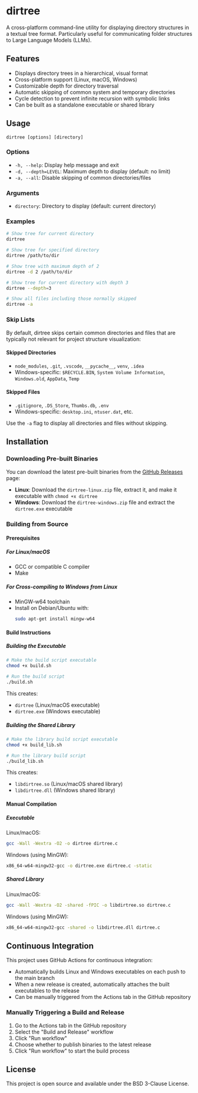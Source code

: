 # dirtree

A cross-platform command-line utility for displaying directory structures in a textual tree format. Particularly useful for communicating folder structures to Large Language Models (LLMs).

## Features

- Displays directory trees in a hierarchical, visual format
- Cross-platform support (Linux, macOS, Windows)
- Customizable depth for directory traversal
- Automatic skipping of common system and temporary directories
- Cycle detection to prevent infinite recursion with symbolic links
- Can be built as a standalone executable or shared library

## Usage

```
dirtree [options] [directory]
```

### Options

- `-h, --help`: Display help message and exit
- `-d, --depth=LEVEL`: Maximum depth to display (default: no limit)
- `-a, --all`: Disable skipping of common directories/files

### Arguments

- `directory`: Directory to display (default: current directory)

### Examples

```bash
# Show tree for current directory
dirtree

# Show tree for specified directory
dirtree /path/to/dir

# Show tree with maximum depth of 2
dirtree -d 2 /path/to/dir

# Show tree for current directory with depth 3
dirtree --depth=3

# Show all files including those normally skipped
dirtree -a
```

### Skip Lists

By default, dirtree skips certain common directories and files that are typically not relevant for project structure visualization:

#### Skipped Directories
- `node_modules`, `.git`, `.vscode`, `__pycache__`, `venv`, `.idea`
- Windows-specific: `$RECYCLE.BIN`, `System Volume Information`, `Windows.old`, `AppData`, `Temp`

#### Skipped Files
- `.gitignore`, `.DS_Store`, `Thumbs.db`, `.env`
- Windows-specific: `desktop.ini`, `ntuser.dat`, etc.

Use the `-a` flag to display all directories and files without skipping.

## Installation

### Downloading Pre-built Binaries

You can download the latest pre-built binaries from the [GitHub Releases](https://github.com/a2hop/dirtree/releases) page:

- **Linux**: Download the `dirtree-linux.zip` file, extract it, and make it executable with `chmod +x dirtree`
- **Windows**: Download the `dirtree-windows.zip` file and extract the `dirtree.exe` executable

### Building from Source

#### Prerequisites

##### For Linux/macOS

- GCC or compatible C compiler
- Make

##### For Cross-compiling to Windows from Linux

- MinGW-w64 toolchain
- Install on Debian/Ubuntu with:
  ```bash
  sudo apt-get install mingw-w64
  ```

#### Build Instructions

##### Building the Executable

```bash
# Make the build script executable
chmod +x build.sh

# Run the build script
./build.sh
```

This creates:
- `dirtree` (Linux/macOS executable)
- `dirtree.exe` (Windows executable)

##### Building the Shared Library

```bash
# Make the library build script executable
chmod +x build_lib.sh

# Run the library build script
./build_lib.sh
```

This creates:
- `libdirtree.so` (Linux/macOS shared library)
- `libdirtree.dll` (Windows shared library)

#### Manual Compilation

##### Executable

Linux/macOS:
```bash
gcc -Wall -Wextra -O2 -o dirtree dirtree.c
```

Windows (using MinGW):
```bash
x86_64-w64-mingw32-gcc -o dirtree.exe dirtree.c -static
```

##### Shared Library

Linux/macOS:
```bash
gcc -Wall -Wextra -O2 -shared -fPIC -o libdirtree.so dirtree.c
```

Windows (using MinGW):
```bash
x86_64-w64-mingw32-gcc -shared -o libdirtree.dll dirtree.c
```

## Continuous Integration

This project uses GitHub Actions for continuous integration:

- Automatically builds Linux and Windows executables on each push to the main branch
- When a new release is created, automatically attaches the built executables to the release
- Can be manually triggered from the Actions tab in the GitHub repository

### Manually Triggering a Build and Release

1. Go to the Actions tab in the GitHub repository
2. Select the "Build and Release" workflow
3. Click "Run workflow"
4. Choose whether to publish binaries to the latest release
5. Click "Run workflow" to start the build process

## License

This project is open source and available under the BSD 3-Clause License.
